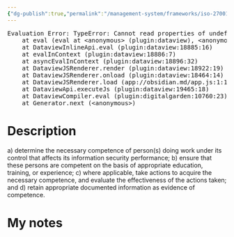 ```yaml
---
{"dg-publish":true,"permalink":"/management-system/frameworks/iso-27001-2022/iso-27001-2022-7-2/","tags":["requirement"],"noteIcon":"1"}
---
```



<pre class="dataview dataview-error">Evaluation Error: TypeError: Cannot read properties of undefined (reading 'file')
    at eval (eval at &lt;anonymous&gt; (plugin:dataview), &lt;anonymous&gt;:3:24)
    at DataviewInlineApi.eval (plugin:dataview:18885:16)
    at evalInContext (plugin:dataview:18886:7)
    at asyncEvalInContext (plugin:dataview:18896:32)
    at DataviewJSRenderer.render (plugin:dataview:18922:19)
    at DataviewJSRenderer.onload (plugin:dataview:18464:14)
    at DataviewJSRenderer.load (app://obsidian.md/app.js:1:1214378)
    at DataviewApi.executeJs (plugin:dataview:19465:18)
    at DataviewCompiler.eval (plugin:digitalgarden:10760:23)
    at Generator.next (&lt;anonymous&gt;)</pre>

# Description

a) determine the necessary competence of person(s) doing work under its control that affects its information security performance; 
b) ensure that these persons are competent on the basis of appropriate education, training, or experience; 
c) where applicable, take actions to acquire the necessary competence, and evaluate the effectiveness of the actions taken; and 
d) retain appropriate documented information as evidence of competence.

# My notes
